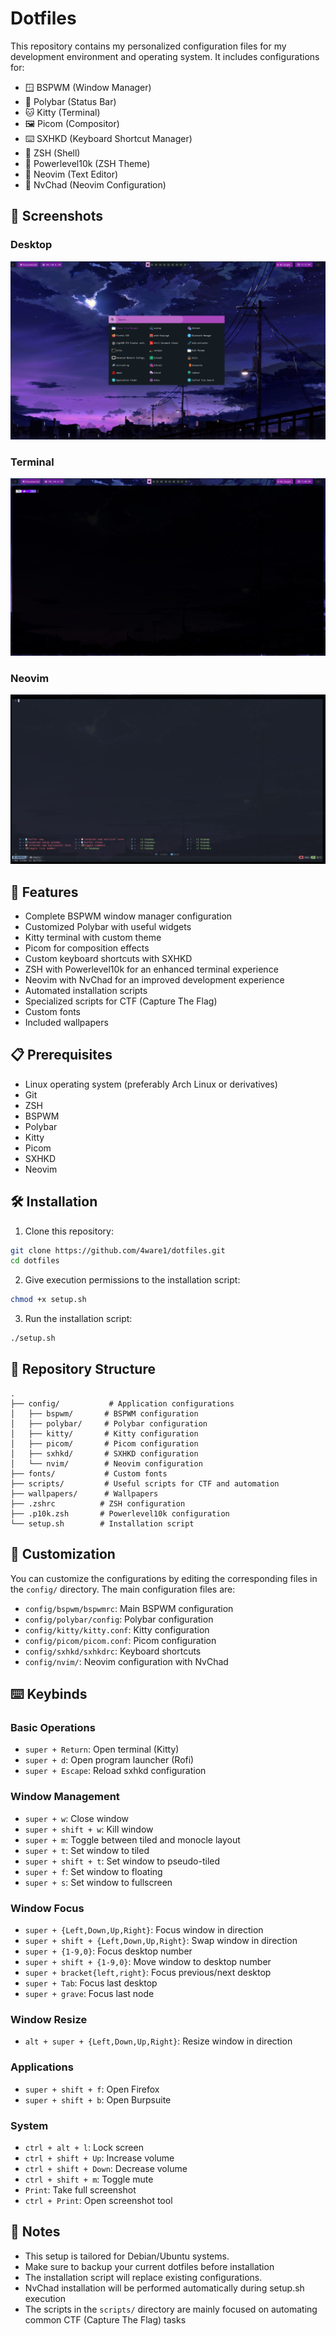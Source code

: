 # Dotfiles

This repository contains my personalized configuration files for my development environment and operating system. It includes configurations for:

- 🪟 BSPWM (Window Manager)
- 🎨 Polybar (Status Bar)
- 🐱 Kitty (Terminal)
- 🖼️ Picom (Compositor)
- ⌨️ SXHKD (Keyboard Shortcut Manager)
- 🐚 ZSH (Shell)
- 🎯 Powerlevel10k (ZSH Theme)
- 📝 Neovim (Text Editor)
- 🚀 NvChad (Neovim Configuration)

## 📸 Screenshots

### Desktop
![Desktop](/assets/Rofi-Menu.png)

### Terminal
![Terminal](/assets/terminal.png)

### Neovim
![Neovim](/assets/nvim.png)

## 🚀 Features

- Complete BSPWM window manager configuration
- Customized Polybar with useful widgets
- Kitty terminal with custom theme
- Picom for composition effects
- Custom keyboard shortcuts with SXHKD
- ZSH with Powerlevel10k for an enhanced terminal experience
- Neovim with NvChad for an improved development experience
- Automated installation scripts
- Specialized scripts for CTF (Capture The Flag)
- Custom fonts
- Included wallpapers

## 📋 Prerequisites

- Linux operating system (preferably Arch Linux or derivatives)
- Git
- ZSH
- BSPWM
- Polybar
- Kitty
- Picom
- SXHKD
- Neovim

## 🛠️ Installation

1. Clone this repository:
```bash
git clone https://github.com/4ware1/dotfiles.git
cd dotfiles
```

2. Give execution permissions to the installation script:
```bash
chmod +x setup.sh
```

3. Run the installation script:
```bash
./setup.sh
```

## 📁 Repository Structure

```
.
├── config/           # Application configurations
│   ├── bspwm/       # BSPWM configuration
│   ├── polybar/     # Polybar configuration
│   ├── kitty/       # Kitty configuration
│   ├── picom/       # Picom configuration
│   ├── sxhkd/       # SXHKD configuration
│   └── nvim/        # Neovim configuration
├── fonts/           # Custom fonts
├── scripts/         # Useful scripts for CTF and automation
├── wallpapers/      # Wallpapers
├── .zshrc          # ZSH configuration
├── .p10k.zsh       # Powerlevel10k configuration
└── setup.sh        # Installation script
```

## 🔧 Customization

You can customize the configurations by editing the corresponding files in the `config/` directory. The main configuration files are:

- `config/bspwm/bspwmrc`: Main BSPWM configuration
- `config/polybar/config`: Polybar configuration
- `config/kitty/kitty.conf`: Kitty configuration
- `config/picom/picom.conf`: Picom configuration
- `config/sxhkd/sxhkdrc`: Keyboard shortcuts
- `config/nvim/`: Neovim configuration with NvChad

## ⌨️ Keybinds

### Basic Operations
- `super + Return`: Open terminal (Kitty)
- `super + d`: Open program launcher (Rofi)
- `super + Escape`: Reload sxhkd configuration

### Window Management
- `super + w`: Close window
- `super + shift + w`: Kill window
- `super + m`: Toggle between tiled and monocle layout
- `super + t`: Set window to tiled
- `super + shift + t`: Set window to pseudo-tiled
- `super + f`: Set window to floating
- `super + s`: Set window to fullscreen

### Window Focus
- `super + {Left,Down,Up,Right}`: Focus window in direction
- `super + shift + {Left,Down,Up,Right}`: Swap window in direction
- `super + {1-9,0}`: Focus desktop number
- `super + shift + {1-9,0}`: Move window to desktop number
- `super + bracket{left,right}`: Focus previous/next desktop
- `super + Tab`: Focus last desktop
- `super + grave`: Focus last node

### Window Resize
- `alt + super + {Left,Down,Up,Right}`: Resize window in direction

### Applications
- `super + shift + f`: Open Firefox
- `super + shift + b`: Open Burpsuite

### System
- `ctrl + alt + l`: Lock screen
- `ctrl + shift + Up`: Increase volume
- `ctrl + shift + Down`: Decrease volume
- `ctrl + shift + m`: Toggle mute
- `Print`: Take full screenshot
- `ctrl + Print`: Open screenshot tool

## 📝 Notes

- This setup is tailored for Debian/Ubuntu systems.
- Make sure to backup your current dotfiles before installation
- The installation script will replace existing configurations.
- NvChad installation will be performed automatically during setup.sh execution
- The scripts in the `scripts/` directory are mainly focused on automating common CTF (Capture The Flag) tasks
